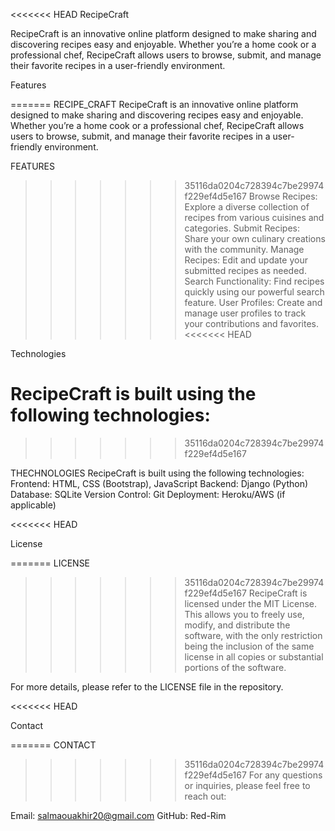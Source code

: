 <<<<<<< HEAD
RecipeCraft

RecipeCraft is an innovative online platform designed to make sharing and discovering recipes easy and enjoyable. Whether you’re a home cook or a professional chef, RecipeCraft allows users to browse, submit, and manage their favorite recipes in a user-friendly environment.

Features

=======
RECIPE_CRAFT
RecipeCraft is an innovative online platform designed to make sharing and discovering recipes easy and enjoyable. Whether you’re a home cook or a professional chef, RecipeCraft allows users to browse, submit, and manage their favorite recipes in a user-friendly environment.

FEATURES
>>>>>>> 35116da0204c728394c7be29974f229ef4d5e167
Browse Recipes: Explore a diverse collection of recipes from various cuisines and categories.
Submit Recipes: Share your own culinary creations with the community.
Manage Recipes: Edit and update your submitted recipes as needed.
Search Functionality: Find recipes quickly using our powerful search feature.
User Profiles: Create and manage user profiles to track your contributions and favorites.
<<<<<<< HEAD


Technologies

RecipeCraft is built using the following technologies:
=======
>>>>>>> 35116da0204c728394c7be29974f229ef4d5e167

THECHNOLOGIES
RecipeCraft is built using the following technologies:
Frontend: HTML, CSS (Bootstrap), JavaScript
Backend: Django (Python)
Database: SQLite
Version Control: Git
Deployment: Heroku/AWS (if applicable)

<<<<<<< HEAD

License

=======
LICENSE
>>>>>>> 35116da0204c728394c7be29974f229ef4d5e167
RecipeCraft is licensed under the MIT License. This allows you to freely use, modify, and distribute the software, with the only restriction being the inclusion of the same license in all copies or substantial portions of the software.

For more details, please refer to the LICENSE file in the repository.

<<<<<<< HEAD

Contact

=======
CONTACT
>>>>>>> 35116da0204c728394c7be29974f229ef4d5e167
For any questions or inquiries, please feel free to reach out:

Email: salmaouakhir20@gmail.com
GitHub: Red-Rim
